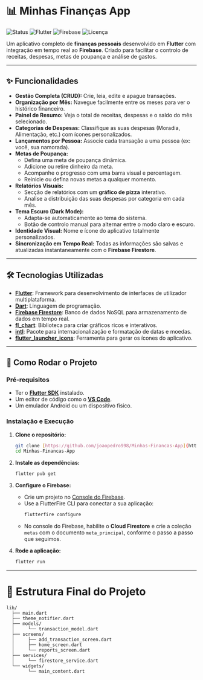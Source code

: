 # 📊 Minhas Finanças App

![Status](https://img.shields.io/badge/status-concluído-brightgreen)
![Flutter](https://img.shields.io/badge/Framework-Flutter-02569B?logo=flutter)
![Firebase](https://img.shields.io/badge/Backend-Firebase-FFA000?logo=firebase)
![Licença](https://img.shields.io/badge/licença-MIT-blue)

Um aplicativo completo de **finanças pessoais** desenvolvido em **Flutter** com integração em tempo real ao **Firebase**. Criado para facilitar o controlo de receitas, despesas, metas de poupança e análise de gastos.

---

## ✨ Funcionalidades

- **Gestão Completa (CRUD):** Crie, leia, edite e apague transações.
- **Organização por Mês:** Navegue facilmente entre os meses para ver o histórico financeiro.
- **Painel de Resumo:** Veja o total de receitas, despesas e o saldo do mês selecionado.
- **Categorias de Despesas:** Classifique as suas despesas (Moradia, Alimentação, etc.) com ícones personalizados.
- **Lançamentos por Pessoa:** Associe cada transação a uma pessoa (ex: você, sua namorada).
- **Metas de Poupança:**
    - Defina uma meta de poupança dinâmica.
    - Adicione ou retire dinheiro da meta.
    - Acompanhe o progresso com uma barra visual e percentagem.
    - Reinicie ou defina novas metas a qualquer momento.
- **Relatórios Visuais:**
    - Secção de relatórios com um **gráfico de pizza** interativo.
    - Analise a distribuição das suas despesas por categoria em cada mês.
- **Tema Escuro (Dark Mode):**
    - Adapta-se automaticamente ao tema do sistema.
    - Botão de controlo manual para alternar entre o modo claro e escuro.
- **Identidade Visual:** Nome e ícone do aplicativo totalmente personalizados.
- **Sincronização em Tempo Real:** Todas as informações são salvas e atualizadas instantaneamente com o **Firebase Firestore**.

---

## 🛠️ Tecnologias Utilizadas

- **[Flutter](https://flutter.dev/)**: Framework para desenvolvimento de interfaces de utilizador multiplataforma.
- **[Dart](https://dart.dev/)**: Linguagem de programação.
- **[Firebase Firestore](https://firebase.google.com/products/firestore)**: Banco de dados NoSQL para armazenamento de dados em tempo real.
- **[fl_chart](https://pub.dev/packages/fl_chart)**: Biblioteca para criar gráficos ricos e interativos.
- **[intl](https://pub.dev/packages/intl)**: Pacote para internacionalização e formatação de datas e moedas.
- **[flutter_launcher_icons](https://pub.dev/packages/flutter_launcher_icons)**: Ferramenta para gerar os ícones do aplicativo.

---

## 🚀 Como Rodar o Projeto

### **Pré-requisitos**

- Ter o **[Flutter SDK](https://flutter.dev/docs/get-started/install)** instalado.
- Um editor de código como o **[VS Code](https://code.visualstudio.com/)**.
- Um emulador Android ou um dispositivo físico.

### **Instalação e Execução**

1.  **Clone o repositório:**
    ```bash
    git clone [https://github.com/joaopedro998/Minhas-Financas-App](https://github.com/joaopedro998/Minhas-Financas-App)
    cd Minhas-Financas-App
    ```

2.  **Instale as dependências:**
    ```bash
    flutter pub get
    ```

3.  **Configure o Firebase:**
    * Crie um projeto no [Console do Firebase](https://console.firebase.google.com/).
    * Use a FlutterFire CLI para conectar a sua aplicação:
        ```bash
        flutterfire configure
        ```
    * No console do Firebase, habilite o **Cloud Firestore** e crie a coleção `metas` com o documento `meta_principal`, conforme o passo a passo que seguimos.

4.  **Rode a aplicação:**
    ```bash
    flutter run
    ```

---

# 📂 Estrutura Final do Projeto

```text
lib/
  ├── main.dart
  ├── theme_notifier.dart
  ├── models/
  │     └── transaction_model.dart
  ├── screens/
  │     ├── add_transaction_screen.dart
  │     ├── home_screen.dart
  │     └── reports_screen.dart
  ├── services/
  │     └── firestore_service.dart
  └── widgets/
        └── main_content.dart


